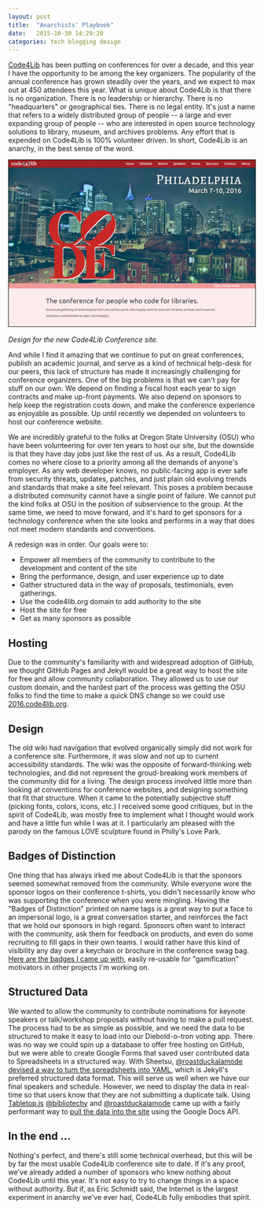 ```yaml
---
layout: post
title:  "Anarchists' Playbook"
date:   2015-10-30 14:29:20
categories: tech blogging design
---
```


[Code4Lib](http://2016.code4lib.org) has been putting on conferences for over a decade, and this year I have the opportunity to be among the key organizers.  The popularity of the annual conference has grown steadily over the years, and we expect to max out at 450 attendees this year. What is unique about Code4Lib is that there is no organization.  There is no leadership or hierarchy.  There is no "headquarters" or geographical ties.  There is no legal entity.  It's just a name that refers to a widely distributed group of people -- a large and ever expanding group of people -- who are interested in open source technology solutions to library, museum, and archives problems. Any effort that is expended on Code4Lib is 100% volunteer driven.  In short, Code4Lib is an anarchy, in the best sense of the word.

![Code4Lib 2016 Conference website landing page](/img/c4l_site.jpg)

*Design for the new Code4Lib Conference site.*


And while I find it amazing that we continue to put on great conferences, publish an academic journal, and serve as a kind of technical help-desk for our peers, this lack of structure has made it increasingly challenging for conference organizers.  One of the big problems is that we can't pay for stuff on our own.  We depend on finding a fiscal host each year to sign contracts and make up-front payments.  We also depend on sponsors to help keep the registration costs down, and make the conference experience as enjoyable as possible.  Up until recently we depended on volunteers to host our conference website.

We are incredibly grateful to the folks at Oregon State University (OSU) who have been volunteering for over ten years to host our site, but the downside is that they have day jobs just like the rest of us.  As a result, Code4Lib comes no where close to a priority among all the demands of anyone's employer.  As any web developer knows, no public-facing app is ever safe from security threats, updates, patches, and just plain old evolving trends and standards that make a site feel relevant.  This poses a problem because a distributed community cannot have a single point of failure.  We cannot put the kind folks at OSU in the position of subservience to the group.  At the same time, we need to move forward, and it's hard to get sponsors for a technology conference when the site looks and performs in a way that does not meet modern standards and conventions.

A redesign was in order.  Our goals were to:

* Empower all members of the community to contribute to the development and content of the site
* Bring the performance, design, and user experience up to date
* Gather structured data in the way of proposals, testimonials, even gatherings.
* Use the code4lib.org domain to add authority to the site
* Host the site for free
* Get as many sponsors as possible

## Hosting
Due to the community's familiarity with and widespread adoption of GitHub, we thought GitHub Pages and Jekyll would be a great way to host the site for free and allow community collaboration.  They allowed us to use our custom domain, and the hardest part of the process was getting the OSU folks to find the time to make a quick DNS change so we could use [2016.code4lib.org](http://2016.code4lib.org).

## Design
The old wiki had navigation that evolved organically simply did not work for a conference site.  Furthermore, it was slow and not up to current accessibility standards.  The wiki was the opposite of forward-thinking web technologies, and did not represent the groud-breaking work members of the community did for a living.  The design process involved little more than looking at conventions for conference websites, and designing something that fit that structure.  When it came to the potentially subjective stuff (picking fonts, colors, icons, etc.) I received some good critiques, but in the spirit of Code4Lib, was mostly free to implement what I thought would work and have a little fun while I was at it. I particularly am pleased with the parody on the famous LOVE sculpture found in Philly's Love Park.

## Badges of Distinction
One thing that has always irked me about Code4Lib is that the sponsors seemed somewhat removed from the community.  While everyone wore the sponsor logos on their conference t-shirts, you didn't necessarily know who was supporting the conference when you were mingling.  Having the "Badges of Distinction" printed on name tags is a great way to put a face to an impersonal logo, is a great conversation starter, and reinforces the fact that we hold our sponsors in high regard.  Sponsors often want to interact with the community, ask them for feedback on products, and even do some recruiting to fill gaps in their own teams.  I would rather have this kind of visibility any day over a keychain or brochure in the conference swag bag.  [Here are the badges I came up with](http://localhost:4000/prospectus.html#General-Sponsorship), easily re-usable for "gamification" motivators in other projects I'm working on.

## Structured Data
We wanted to allow the community to contribute nominations for keynote speakers or talk/workshop proposals without having to make a pull request.  The process had to be as simple as possible, and we need the data to be structured to make it easy to load into our Diebold-o-tron voting app.  There was no way we could spin up a database to offer free hosting on GitHub, but we were able to create Google Forms that saved user contributed data to Spreadsheets in a structured way.  With Sheetsu, [@roastduckalamode devised a way to turn the spreadsheets into YAML](http://roastduckalamode.github.io/fromSheetsToJekyll/), which is Jekyll's preferred structured data format.  This will serve us well when we have our final speakers and schedule.  However, we need to display the data in real-time so that users know that they are not submitting a duplicate talk.  Using [Tabletop.js](https://github.com/jsoma/tabletop) [@bibliotechy](https://github.com/bibliotechy) and [@roastduckalamode](https://github.com/roastduckalamode) came up with a fairly performant way to [pull the data into the site](http://2016.code4lib.org/proposed-talks.html) using the Google Docs API.

## In the end &hellip;
Nothing's perfect, and there's still some technical overhead, but this will be by far the most usable Code4Lib conference site to date.  If it's any proof, we've already added a number of sponsors who knew nothing about Code4Lib until this year.  It's not easy to try to change things in a space without authority. But if, as Eric Schmidt said, the Internet is the largest experiment in anarchy we've ever had, Code4Lib fully embodies that spirit.  
